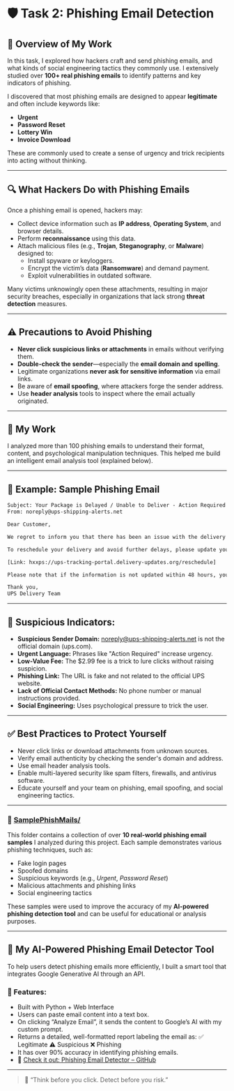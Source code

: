 # 🛡️ Task 2: Phishing Email Detection

## 📌 Overview of My Work

In this task, I explored how hackers craft and send phishing emails, and what kinds of social engineering tactics they commonly use. I extensively studied over **100+ real phishing emails** to identify patterns and key indicators of phishing.

I discovered that most phishing emails are designed to appear **legitimate** and often include keywords like:

- **Urgent**
- **Password Reset**
- **Lottery Win**
- **Invoice Download**

These are commonly used to create a sense of urgency and trick recipients into acting without thinking.

---

## 🔍 What Hackers Do with Phishing Emails

Once a phishing email is opened, hackers may:

- Collect device information such as **IP address**, **Operating System**, and browser details.
- Perform **reconnaissance** using this data.
- Attach malicious files (e.g., **Trojan**, **Steganography**, or **Malware**) designed to:
  - Install spyware or keyloggers.
  - Encrypt the victim’s data (**Ransomware**) and demand payment.
  - Exploit vulnerabilities in outdated software.

Many victims unknowingly open these attachments, resulting in major security breaches, especially in organizations that lack strong **threat detection** measures.

---

## ⚠️ Precautions to Avoid Phishing

- **Never click suspicious links or attachments** in emails without verifying them.
- **Double-check the sender**—especially the **email domain and spelling**.
- Legitimate organizations **never ask for sensitive information** via email links.
- Be aware of **email spoofing**, where attackers forge the sender address.
- Use **header analysis** tools to inspect where the email actually originated.

---

## 🧠 My Work

I analyzed more than 100 phishing emails to understand their format, content, and psychological manipulation techniques. This helped me build an intelligent email analysis tool (explained below).

---

## 📧 Example: Sample Phishing Email

```txt
Subject: Your Package is Delayed / Unable to Deliver - Action Required  
From: noreply@ups-shipping-alerts.net  

Dear Customer,

We regret to inform you that there has been an issue with the delivery of your package (Tracking #1ZW234567890). The delivery was unsuccessful due to an unpaid shipping fee/incorrect address.

To reschedule your delivery and avoid further delays, please update your information and pay the outstanding fee of $2.99 by clicking on the link below:

[Link: hxxps://ups-tracking-portal.delivery-updates.org/reschedule]

Please note that if the information is not updated within 48 hours, your package will be returned to the sender.

Thank you,  
UPS Delivery Team
```

---

## 🔎 Suspicious Indicators:
- **Suspicious Sender Domain:** noreply@ups-shipping-alerts.net is not the official domain (ups.com).
- **Urgent Language:** Phrases like "Action Required" increase urgency.
- **Low-Value Fee:** The $2.99 fee is a trick to lure clicks without raising suspicion.
- **Phishing Link:** The URL is fake and not related to the official UPS website.
- **Lack of Official Contact Methods:** No phone number or manual instructions provided.
- **Social Engineering:** Uses psychological pressure to trick the user.

---

## ✅ Best Practices to Protect Yourself
- Never click links or download attachments from unknown sources.
- Verify email authenticity by checking the sender's domain and address.
- Use email header analysis tools.
- Enable multi-layered security like spam filters, firewalls, and antivirus software.
- Educate yourself and your team on phishing, email spoofing, and social engineering tactics.

---

### 📂 [SamplePhishMails/](https://github.com/chandruthehacker/phishing-email-detector/tree/main/SamplePhishMails)

This folder contains a collection of over **10 real-world phishing email samples** I analyzed during this project. Each sample demonstrates various phishing techniques, such as:

- Fake login pages  
- Spoofed domains  
- Suspicious keywords (e.g., *Urgent*, *Password Reset*)  
- Malicious attachments and phishing links  
- Social engineering tactics

These samples were used to improve the accuracy of my **AI-powered phishing detection tool** and can be useful for educational or analysis purposes.

---

## 🤖 My AI-Powered Phishing Email Detector Tool

To help users detect phishing emails more efficiently, I built a smart tool that integrates Google Generative AI through an API.

### 🔧 Features:
- Built with Python + Web Interface
- Users can paste email content into a text box.
- On clicking “Analyze Email”, it sends the content to Google’s AI with my custom prompt.
- Returns a detailed, well-formatted report labeling the email as:
✅ Legitimate
⚠️ Suspicious
❌ Phishing
- It has over 90% accuracy in identifying phishing emails.
- 🔗 [Check it out: Phishing Email Detector – GitHub](https://github.com/chandruthehacker/phishing-email-detector)

---

> 🧠 “Think before you click. Detect before you risk.”
